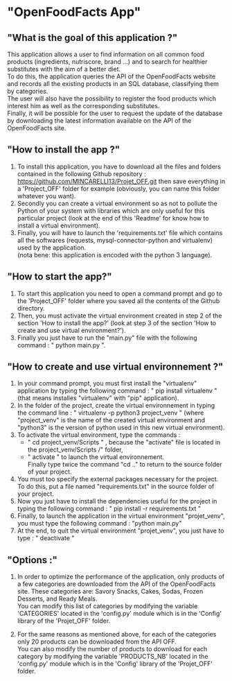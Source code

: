 # "OpenFoodFacts App"


## "What is the goal of this application ?"

This application allows a user to find information on all common food products (ingredients, nutriscore, brand ...) and to search for healthier substitutes with the aim of a better diet.  
To do this, the application queries the API of the OpenFoodFacts website and records all the existing products in an SQL database, classifying them by categories.  
The user will also have the possibility to register the food products which interest him as well as the corresponding substitutes.  
Finally, it will be possible for the user to request the update of the database by downloading the latest information available on the API of the OpenFoodFacts site. 


## "How to install the app ?"

1) To install this application, you have to download all the files and folders contained in the following Github repository : https://github.com/MINCARELLI13/Projet_OFF.git  then save everything in a 'Project_OFF' folder for example (obviously, you can name this folder whatever you want).
2) Secondly you can create a virtual environment so as not to pollute the Python of your system with libraries which are only useful for this particular project (look at the end of this 'Readme' for know how to install a virtual environment). 
3) Finally, you will have to launch the 'requirements.txt' file which contains all the softwares (requests, mysql-connector-python and virtualenv) used by the application.  
(nota bene: this application is encoded with the python 3 language).


## "How to start the app?"

1) To start this application you need to open a command prompt and go to the 'Project_OFF' folder where you saved all the contents of the Github directory.
2) Then, you must activate the virtual environment created in step 2 of the section 'How to install the app?' (look at step 3 of the section 'How to create and use virtual environment?'). 
3) Finally you just have to run the "main.py" file with the following command : " python main.py ".


## "How to create and use virtual environnement ?"

1) In your command prompt, you must first install the "virtualenv" application by typing the following command : " pip install virtualenv " (that means installes "virtualenv" with "pip" application).
2) In the folder of the project, create the virtual environnement in typing the command line : " virtualenv -p python3 project_venv " (where "project_venv" is the name of the created virtual environment and "python3" is the version of python used in this new virtual environment).
3) To activate the virtual environment, type the commands :
	- " cd project_venv/Scripts " , because the "activate" file is located in the project_venv/Scripts /" folder,
	- " activate " to launch the virtual environnement.  
Finally type twice the command "cd .." to return to the source folder of your project.
4) You must too specify the external packages necessary for the project. To do this, put a file named "requirements.txt" in the source folder of your project.
5) Now you just have to install the dependencies useful for the project in typing the following command : " pip install -r requirements.txt "
6) Finally, to launch the application in the virtual environment "projet_venv", you must type the following command : "python main.py"
7) At the end, to quit the virtual environment "projet_venv", you just have to type : " deactivate "


## "Options :"

1) In order to optimize the performance of the application, only products of a few categories are downloaded from the API of the OpenFoodFacts site. These categories are: Savory Snacks, Cakes, Sodas, Frozen Desserts, and Ready Meals.  
You can modify this list of categories by modifying the variable 'CATEGORIES' located in the 'config.py' module which is in the 'Config' library of the 'Projet_OFF' folder.  

2) For the same reasons as mentioned above, for each of the categories only 20 products can be downloaded from the API OFF.  
You can also modify the number of products to download for each category by modifying the variable 'PRODUCTS_NB' located in the 'config.py' module which is in the 'Config' library of the 'Projet_OFF' folder.
